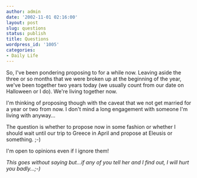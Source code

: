 ```yaml
---
author: admin
date: '2002-11-01 02:16:00'
layout: post
slug: questions
status: publish
title: Questions
wordpress_id: '1005'
categories:
- Daily Life
---
```

So, I've been pondering proposing to for a while now. Leaving aside the three or so months that we were broken up at the beginning of the year, we've been together two years today (we usually count from our date on Halloween or I do). We're living together now.

I'm thinking of proposing though with the caveat that we not get married for a year or two from now. I don't mind a long engagement with someone I'm living with anyway...

The question is whether to propose now in some fashion or whether I should wait until our trip to Greece in April and propose at Eleusis or something. ;-)

I'm open to opinions even if I ignore them!

<em>This goes without saying but...if any of you tell her and I find out, I will hurt you badly...;-)</em>
